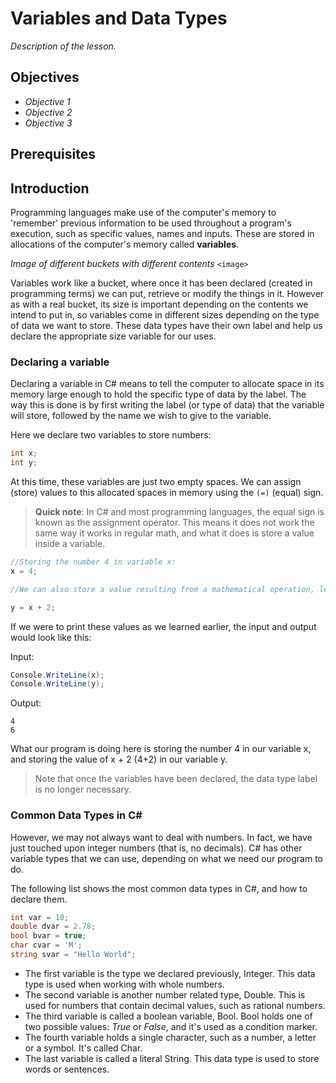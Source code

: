 # Variables and Data Types

*Description of the lesson.*

## Objectives

- *Objective 1*
- *Objective 2*
- *Objective 3*

## Prerequisites

## Introduction

Programming languages make use of the computer's memory to 'remember' previous information to be used throughout a program's execution, such as specific values, names and inputs. These are stored in allocations of the computer's memory called **variables**. 

*Image of different buckets with different contents* 
`<image>`

Variables work like a bucket, where once it has been declared (created in programming terms) we can put, retrieve or modify the things in it. However as with a real bucket, its size is important depending on the contents we intend to put in, so variables come in different sizes depending on the type of data we want to store. These data types have their own label and help us declare the appropriate size variable for our uses.

### Declaring a variable

Declaring a variable in C# means to tell the computer to allocate space in its memory large enough to hold the specific type of data by the label. The way this is done is by first writing the label (or type of data) that the variable will store, followed by the name we wish to give to the variable.

Here we declare two variables to store numbers:

```csharp
int x;
int y;
```

At this time, these variables are just two empty spaces. We can assign (store) values to this allocated spaces in memory using the ```(=)``` (equal) sign.

>**Quick note**: In C# and most programming languages, the equal sign is known as the assignment operator. This means it does not work the same way it works in regular math, and what it does is store a value inside a variable.

```csharp
//Storing the number 4 in variable x:
x = 4;

//We can also store a value resulting from a mathematical operation, let's try storing the value of x + 2 in y:

y = x + 2;
```
If we were to print these values as we learned earlier, the input and output would look like this:

Input:
```csharp
Console.WriteLine(x);
Console.WriteLine(y);
```
Output:
```console
4
6
```

What our program is doing here is storing the number 4 in our variable x, and storing the value of x + 2 (4+2) in our variable y. 

>Note that once the variables have been declared, the data type label is no longer necessary.

### Common Data Types in C#

However, we may not always want to deal with numbers. In fact, we have just touched upon integer numbers (that is, no decimals). C# has other variable types that we can use, depending on what we need our program to do. 

The following list shows the most common data types in C#, and how to declare them.

```csharp
int var = 10;
double dvar = 2.78;
bool bvar = true;
char cvar = 'M';
string svar = "Hello World";
```

- The first variable is the type we declared previously, Integer. This data type is used when working with whole numbers.
- The second variable is another number related type, Double. This is used for numbers that contain decimal values, such as rational numbers.
- The third variable is called a boolean variable, Bool. Bool holds one of two possible values: *True* or *False*, and it's used as a condition marker.
- The fourth variable holds a single character, such as a number, a letter or a symbol. It's called Char.
- The last variable is called a literal String. This data type is used to store words or sentences.